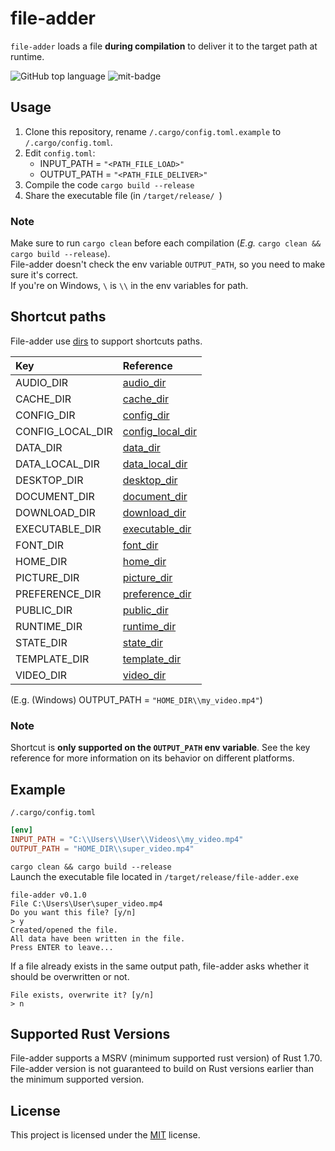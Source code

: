 # file-adder
`file-adder` loads a file **during compilation** to deliver it to the target path at runtime.

![GitHub top language](https://img.shields.io/github/languages/top/QuaeroEtTego/file-adder)
![mit-badge](https://img.shields.io/badge/license-MIT-blue.svg)

## Usage
1. Clone this repository, rename `/.cargo/config.toml.example` to `/.cargo/config.toml`.
2. Edit `config.toml`:
   * INPUT_PATH = `"<PATH_FILE_LOAD>"`
   * OUTPUT_PATH = `"<PATH_FILE_DELIVER>"`
3. Compile the code `cargo build --release`
4. Share the executable file (in `/target/release/ `)

### Note
Make sure to run `cargo clean` before each compilation (*E.g.* `cargo clean && cargo build --release`).\
File-adder doesn't check the env variable `OUTPUT_PATH`, so you need to make sure it's correct.\
If you're on Windows, `\` is `\\` in the env variables for path.

## Shortcut paths
File-adder use [dirs](https://crates.io/crates/dirs) to support shortcuts paths.

| Key              | Reference                                                                    |
|:-----------------|:-----------------------------------------------------------------------------|
| AUDIO_DIR        | [audio_dir](https://docs.rs/dirs/5.0.1/dirs/fn.audio_dir.html)               |
| CACHE_DIR        | [cache_dir](https://docs.rs/dirs/5.0.1/dirs/fn.cache_dir.html)               |
| CONFIG_DIR       | [config_dir](https://docs.rs/dirs/5.0.1/dirs/fn.config_dir.html)             |
| CONFIG_LOCAL_DIR | [config_local_dir](https://docs.rs/dirs/5.0.1/dirs/fn.config_local_dir.html) |
| DATA_DIR         | [data_dir](https://docs.rs/dirs/5.0.1/dirs/fn.data_dir.html)                 |
| DATA_LOCAL_DIR   | [data_local_dir](https://docs.rs/dirs/5.0.1/dirs/fn.data_local_dir.html)     |
| DESKTOP_DIR      | [desktop_dir](https://docs.rs/dirs/5.0.1/dirs/fn.desktop_dir.html)           |
| DOCUMENT_DIR     | [document_dir](https://docs.rs/dirs/5.0.1/dirs/fn.document_dir.html)         |
| DOWNLOAD_DIR     | [download_dir](https://docs.rs/dirs/5.0.1/dirs/fn.download_dir.html)         |
| EXECUTABLE_DIR   | [executable_dir](https://docs.rs/dirs/5.0.1/dirs/fn.executable_dir.html)     |
| FONT_DIR         | [font_dir](https://docs.rs/dirs/5.0.1/dirs/fn.font_dir.html)                 |
| HOME_DIR         | [home_dir](https://docs.rs/dirs/5.0.1/dirs/fn.home_dir.html)                 |
| PICTURE_DIR      | [picture_dir](https://docs.rs/dirs/5.0.1/dirs/fn.picture_dir.html)           |
| PREFERENCE_DIR   | [preference_dir](https://docs.rs/dirs/5.0.1/dirs/fn.preference_dir.html)     |
| PUBLIC_DIR       | [public_dir](https://docs.rs/dirs/5.0.1/dirs/fn.public_dir.html)             |
| RUNTIME_DIR      | [runtime_dir](https://docs.rs/dirs/5.0.1/dirs/fn.runtime_dir.html)           |
| STATE_DIR        | [state_dir](https://docs.rs/dirs/5.0.1/dirs/fn.state_dir.html)               |
| TEMPLATE_DIR     | [template_dir](https://docs.rs/dirs/5.0.1/dirs/fn.template_dir.html)         |
| VIDEO_DIR        | [video_dir](https://docs.rs/dirs/5.0.1/dirs/fn.video_dir.html)               |

(E.g. (Windows) OUTPUT_PATH = `"HOME_DIR\\my_video.mp4"`)

### Note
Shortcut is **only supported on the `OUTPUT_PATH` env variable**.
See the key reference for more information on its behavior on different platforms.

## Example
`/.cargo/config.toml`
```toml
[env]
INPUT_PATH = "C:\\Users\\User\\Videos\\my_video.mp4"
OUTPUT_PATH = "HOME_DIR\\super_video.mp4"
```
`cargo clean && cargo build --release`\
Launch the executable file located in `/target/release/file-adder.exe`
```
file-adder v0.1.0
File C:\Users\User\super_video.mp4
Do you want this file? [y/n]
> y
Created/opened the file.
All data have been written in the file.
Press ENTER to leave...
```
If a file already exists in the same output path, file-adder asks whether it should be overwritten or not.
```
File exists, overwrite it? [y/n]
> n
```

## Supported Rust Versions
File-adder supports a MSRV (minimum supported rust version) of Rust 1.70.
File-adder version is not guaranteed to build on Rust versions earlier than the minimum supported version.

## License
This project is licensed under the [MIT](LICENSE.md) license.